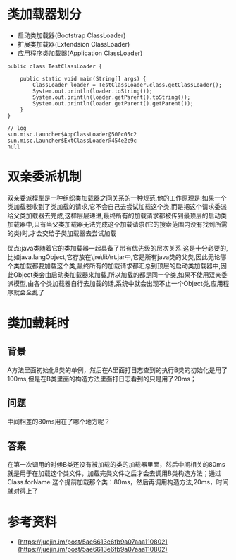 # 类加载器划分

- 启动类加载器(Bootstrap ClassLoader)
- 扩展类加载器(Extendsion ClassLoader)
- 应用程序类加载器(Application ClassLoader)

```
public class TestClassLoader {

    public static void main(String[] args) {
        ClassLoader loader = TestClassLoader.class.getClassLoader();
        System.out.println(loader.toString());
        System.out.println(loader.getParent().toString());
        System.out.println(loader.getParent().getParent());
    }
}

// log
sun.misc.Launcher$AppClassLoader@500c05c2
sun.misc.Launcher$ExtClassLoader@454e2c9c
null

```

# 双亲委派机制

双亲委派模型是一种组织类加载器之间关系的一种规范,他的工作原理是:如果一个类加载器收到了类加载的请求,它不会自己去尝试加载这个类,而是把这个请求委派给父类加载器去完成,这样层层递进,最终所有的加载请求都被传到最顶层的启动类加载器中,只有当父类加载器无法完成这个加载请求(它的搜索范围内没有找到所需的类)时,才会交给子类加载器去尝试加载

优点:java类随着它的类加载器一起具备了带有优先级的层次关系.这是十分必要的,比如java.langObject,它存放在\jre\lib\rt.jar中,它是所有java类的父类,因此无论哪个类加载都要加载这个类,最终所有的加载请求都汇总到顶层的启动类加载器中,因此Object类会由启动类加载器来加载,所以加载的都是同一个类,如果不使用双亲委派模型,由各个类加载器自行去加载的话,系统中就会出现不止一个Object类,应用程序就会全乱了

# 类加载耗时

## 背景

A方法里面初始化B类的单例，然后在A里面打日志查到的执行B类的初始化是用了100ms,但是在B类里面的构造方法里面打日志看到的只是用了20ms；

## 问题

中间相差的80ms用在了哪个地方呢？

## 答案

在第一次调用的时候B类还没有被加载的类的加载器里面，然后中间相关的80ms就是用于在加载这个类文件，加载完类文件之后才会去调用B类构造方法；通过 Class.forName 这个提前加载那个类：80ms，然后再调用构造方法,20ms，时间就对得上了

# 参考资料

- [https://juejin.im/post/5ae6613e6fb9a07aaa110802](https://juejin.im/post/5ae6613e6fb9a07aaa110802)